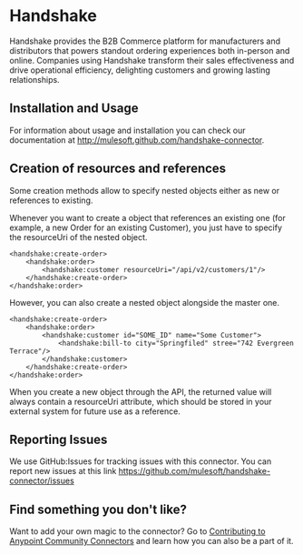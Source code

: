 
Handshake
=========================

Handshake provides the B2B Commerce platform for manufacturers and distributors that powers standout ordering 
experiences both in-person and online. Companies using Handshake transform their sales effectiveness and drive 
operational efficiency, delighting customers and growing lasting relationships.

Installation and Usage
----------------------

For information about usage and installation you can check our documentation at http://mulesoft.github.com/handshake-connector.

Creation of resources and references
------------------------------------
Some creation methods allow to specify nested objects either as new or references to existing.

Whenever you want to create a object that references an existing one (for example, a new Order for an existing Customer), you just have to specify the resourceUri of the nested object.

    <handshake:create-order>
        <handshake:order>
            <handshake:customer resourceUri="/api/v2/customers/1"/>
        </handshake:create-order>
    </handshake:order>

However, you can also create a nested object alongside the master one.

    <handshake:create-order>
        <handshake:order>
            <handshake:customer id="SOME_ID" name="Some Customer">
                <handshake:bill-to city="Springfiled" stree="742 Evergreen Terrace"/>
            </handshake:customer>
        </handshake:create-order>
    </handshake:order>

When you create a new object through the API, the returned value will always contain a resourceUri attribute, which should be stored in your external system for future use as a reference.

Reporting Issues
----------------

We use GitHub:Issues for tracking issues with this connector. You can report new issues at this link https://github.com/mulesoft/handshake-connector/issues


Find something you don't like?
-----------------------------
Want to add your own magic to the connector? Go to [Contributing to Anypoint Community Connectors](http://mulesoft.github.io/connector-certification-docs/contr/index.html) and learn how you can also be a part of it.
